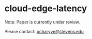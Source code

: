 # cloud-edge-latency

Note: Paper is currently under review.

Please contact: bcharyye@stevens.edu 
